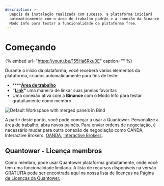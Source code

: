 ```yaml
---
description: >-
  Depois da instalação realizada com sucesso, a plataforma iniciará
  automaticamente com o área de trabalho padrão e a conexão da Binance com o
  Modo Info para testar a funcionalidade da plataforma free.
---
```


# Começando

{% embed url="https://youtu.be/155Ha6Rku0E" caption="" %}

Durante o início  da plataforma, você receberá vários elementos da plataforma, criados automaticamente para fins de teste:

* \*\*\*\*[**Área de trabalho**](https://help.quantower.com/getting-started/workspaces-binds-groups#workspaces)
* **"**[**Link**](https://help.quantower.com/getting-started/workspaces-binds-groups#binds)**"** uma maneira de linkar suas janelas favoritas
* Uma conexão ativa com a **Binance** com o Modo Info para testar gratuitamente como membro

![Default Workspace with merged panels in Bind](../.gitbook/assets/default-workspace.png)

A partir deste ponto, você pode começar a usar a Quantower. Personalize a área de trabalho, abra novos painéis. Para enviar ordens de negociação, é necessário mudar para outra conexão de negociação como OANDA, Interactive Brokers. [OANDA](../connections/connection-to-oanda.md), [Interactive Brokers](../connections/connect-quantower-to-interactive-broker.md).

## Quantower - Licença membros

Como membro, pode usar Quantower plataforma gratuitamente, onde você tem uma funcionalidade limitada. A lista de recursos disponíveis na versão GRATUITA pode ser encontrada aqui na nossa lista de licenças na [Página de Licenças da Quantower.](https://www.quantower.com.br/pricing)

